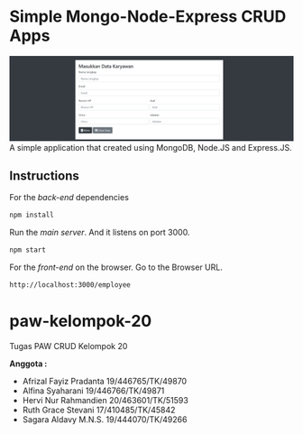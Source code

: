 # Simple Mongo-Node-Express CRUD Apps
![ ](Interface.png)
A simple application that created using MongoDB, Node.JS and Express.JS.

## Instructions

For the *back-end* dependencies
```bash
npm install
```

Run the *main server*. And it listens on port 3000.
```bash
npm start
```
For the *front-end* on the browser. Go to the Browser URL.
```bash
http://localhost:3000/employee
```


# paw-kelompok-20
Tugas PAW CRUD Kelompok 20

  **Anggota :**

- Afrizal Fayiz Pradanta     19/446765/TK/49870
- Alfina Syaharani           19/446766/TK/49871
- Hervi Nur Rahmandien       20/463601/TK/51593
- Ruth Grace Stevani         17/410485/TK/45842
- Sagara Aldavy M.N.S.       19/444070/TK/49266
